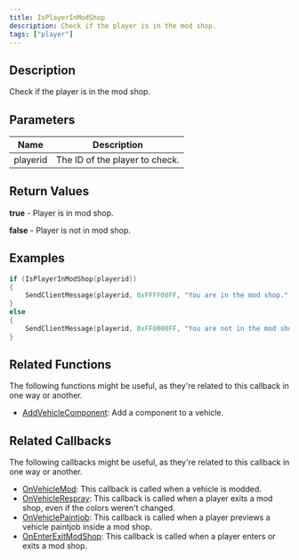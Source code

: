 ```yaml
---
title: IsPlayerInModShop
description: Check if the player is in the mod shop.
tags: ["player"]
---
```


<VersionWarn version='omp v1.1.0.2612' />

## Description

Check if the player is in the mod shop.

## Parameters

| Name     | Description                    |
|----------|--------------------------------|
| playerid | The ID of the player to check. |

## Return Values

**true** - Player is in mod shop.

**false** - Player is not in mod shop.

## Examples

```c
if (IsPlayerInModShop(playerid))
{
    SendClientMessage(playerid, 0xFFFF00FF, "You are in the mod shop.");
}
else
{
    SendClientMessage(playerid, 0xFF0000FF, "You are not in the mod shop.");
}
```

## Related Functions

The following functions might be useful, as they're related to this callback in one way or another. 

- [AddVehicleComponent](AddVehicleComponent): Add a component to a vehicle.

## Related Callbacks

The following callbacks might be useful, as they're related to this callback in one way or another. 

- [OnVehicleMod](../callbacks/OnVehicleMod): This callback is called when a vehicle is modded.
- [OnVehicleRespray](../callbacks/OnVehicleRespray): This callback is called when a player exits a mod shop, even if the colors weren't changed.
- [OnVehiclePaintjob](../callbacks/OnVehiclePaintjob): This callback is called when a player previews a vehicle paintjob inside a mod shop.
- [OnEnterExitModShop](../callbacks/OnEnterExitModShop): This callback is called when a player enters or exits a mod shop.
